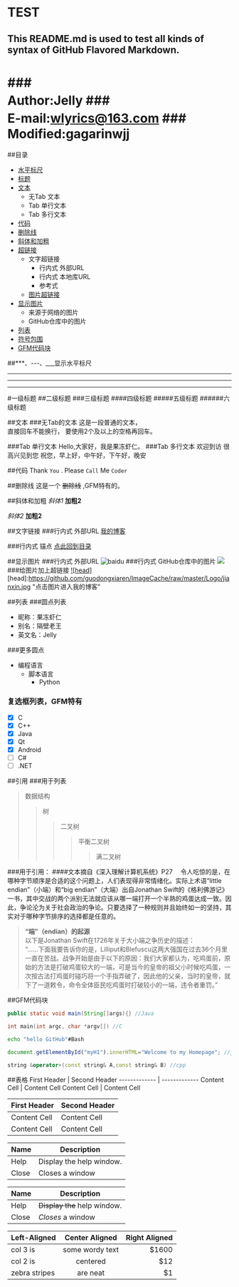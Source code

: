 TEST
===========================
This README.md is used to test all kinds of syntax of GitHub Flavored Markdown.
---------------------------
###　　　　　　　　　　　　Author:Jelly
###　　　　　　　　　 E-mail:wlyrics@163.com
###　　　　　　　　　　Modified:gagarinwjj
===========================



##<a name="index"/>目录
* [水平标尺](#line)
* [标题](#title)
* [文本](#text)
    * 无Tab 文本
    * Tab 单行文本
    * Tab 多行文本
* [代码](#code)
* [删除线](#strikethrough)
* [斜体和加粗](#italic)
* [超链接](#link) 
    * 文字超链接
        *  行内式 外部URL
        *  行内式 本地库URL
        *  参考式
    * [图片超链接](#piclink)
* [显示图片](#pic)
    * 来源于网络的图片
    * GitHub仓库中的图片
* [列表](#dot)
* [符号包围](#symbol)
* [GFM代码块](#code)

<a name="line"/>
##***、---、___显示水平标尺

***
---
___



<a name="title"/>
#一级标题
##二级标题
###三级标题
####四级标题
#####五级标题
######六级标题


##<a name="text"/>文本
###无Tab的文本
这是一段普通的文本，  
直接回车不能换行，
要使用2个及以上的空格再回车。


###Tab 单行文本
    Hello,大家好，我是果冻虾仁。
###Tab 多行文本
    欢迎到访
    很高兴见到您
    祝您，早上好，中午好，下午好，晚安

##<a name="code">代码
Thank `You` . Please `Call` Me `Coder`

##<a name="strikethrough">删除线
这是一个 ~~删除线~~ ,GFM特有的。

##<a name="italic">斜体和加粗
*斜体1* **加粗2**

_斜体2_ __加粗2__

##<a name="link"/>文字链接
###行内式 外部URL
[我的博客](http://blog.csdn.net/guodongxiaren/article/details/23690801 "可选的悬停显示")

###行内式 锚点
[点此回到目录](#index)

##<a name="pic"/>显示图片
###行内式 外部URL
![baidu](http://www.baidu.com/img/bdlogo.gif "百度logo")
###行内式 GitHub仓库中的图片
![](https://github.com/guodongxiaren/ImageCache/raw/master/Logo/foryou.gif)
###<a name="piclink">给图片加上超链接
[![head]](http://blog.csdn.net/guodongxiaren/article/details/23690801)
[head]:https://github.com/guodongxiaren/ImageCache/raw/master/Logo/jianxin.jpg "点击图片进入我的博客"

##<a name="dot"/>列表
###圆点列表
* 昵称：果冻虾仁
* 别名：隔壁老王
* 英文名：Jelly

###更多圆点
* 编程语言
    * 脚本语言
        * Python

### 复选框列表，GFM特有
- [x] C
- [x] C++
- [x] Java
- [x] Qt
- [x] Android
- [ ] C#
- [ ] .NET

##<a name="symbol"/>引用
###用于列表
>数据结构
>>树
>>>二叉树
>>>>平衡二叉树
>>>>>满二叉树

###用于引用：
####文本摘自《深入理解计算机系统》P27
　令人吃惊的是，在哪种字节顺序是合适的这个问题上，人们表现得非常情绪化。实际上术语“little endian”（小端）和“big endian”（大端）出自Jonathan Swift的《格利佛游记》一书，其中交战的两个派别无法就应该从哪一端打开一个半熟的鸡蛋达成一致。因此，争论沦为关于社会政治的争论。只要选择了一种规则并且始终如一的坚持，其实对于哪种字节排序的选择都是任意的。
><b>“端”（endian）的起源</b><br>
以下是Jonathan Swift在1726年关于大小端之争历史的描述：<br>
“……下面我要告诉你的是，Lilliput和Blefuscu这两大强国在过去36个月里一直在苦战。战争开始是由于以下的原因：我们大家都认为，吃鸡蛋前，原始的方法是打破鸡蛋较大的一端，可是当今的皇帝的祖父小时候吃鸡蛋，一次按古法打鸡蛋时碰巧将一个手指弄破了，因此他的父亲，当时的皇帝，就下了一道敕令，命令全体臣民吃鸡蛋时打破较小的一端，违令者重罚。”


##<a name="code"/>GFM代码块
```Java
public static void main(String[]args){} //Java
```
```c
int main(int argc, char *argv[]) //C
```
```Bash
echo "hello GitHub"#Bash
```
```javascript
document.getElementById("myH1").innerHTML="Welcome to my Homepage"; //javascipt
```
```cpp
string &operator+(const string& A,const string& B) //cpp
```
##表格
First Header  | Second Header
------------- | -------------
Content Cell  | Content Cell
Content Cell  | Content Cell

| First Header  | Second Header |
| ------------- | ------------- |
| Content Cell  | Content Cell  |
| Content Cell  | Content Cell  |

| Name | Description          |
| ------------- | ----------- |
| Help      | Display the help window.|
| Close     | Closes a window     |

| Name | Description          |
| ------------- | ----------- |
| Help      | ~~Display the~~ help window.|
| Close     | _Closes_ a window     |

| Left-Aligned  | Center Aligned  | Right Aligned |
| :------------ |:---------------:| -----:|
| col 3 is      | some wordy text | $1600 |
| col 2 is      | centered        |   $12 |
| zebra stripes | are neat        |    $1 |
